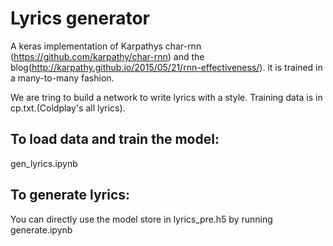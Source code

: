 # Lyrics generator

A keras implementation of Karpathys char-rnn (https://github.com/karpathy/char-rnn) and the blog(http://karpathy.github.io/2015/05/21/rnn-effectiveness/). it is trained in a many-to-many fashion.

We are tring to build a network to write lyrics with a style. Training data is in cp.txt.(Coldplay's all lyrics).

## To load data and train the model:
gen_lyrics.ipynb

## To generate lyrics:
You can directly use the model store in lyrics_pre.h5 by running generate.ipynb
